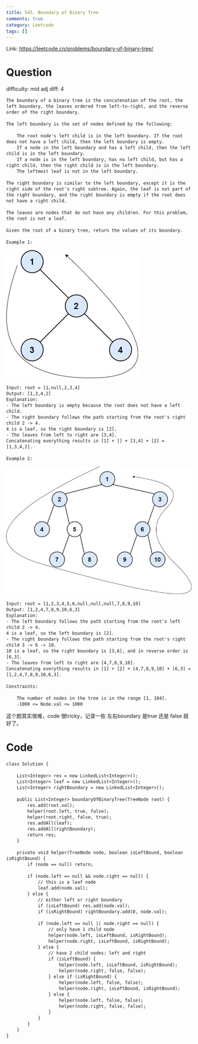 ```yaml
---
title: 545. Boundary of Binary Tree
comments: true
category: Leetcode
tags: []
---
```


Link: https://leetcode.cn/problems/boundary-of-binary-tree/

# Question

difficulty: mid
adj diff: 4

    The boundary of a binary tree is the concatenation of the root, the left boundary, the leaves ordered from left-to-right, and the reverse order of the right boundary.

    The left boundary is the set of nodes defined by the following:

        The root node's left child is in the left boundary. If the root does not have a left child, then the left boundary is empty.
        If a node in the left boundary and has a left child, then the left child is in the left boundary.
        If a node is in the left boundary, has no left child, but has a right child, then the right child is in the left boundary.
        The leftmost leaf is not in the left boundary.

    The right boundary is similar to the left boundary, except it is the right side of the root's right subtree. Again, the leaf is not part of the right boundary, and the right boundary is empty if the root does not have a right child.

    The leaves are nodes that do not have any children. For this problem, the root is not a leaf.

    Given the root of a binary tree, return the values of its boundary.

    Example 1:

![](/images/leetcode-545-1.jpg)

    Input: root = [1,null,2,3,4]
    Output: [1,3,4,2]
    Explanation:
    - The left boundary is empty because the root does not have a left child.
    - The right boundary follows the path starting from the root's right child 2 -> 4.
    4 is a leaf, so the right boundary is [2].
    - The leaves from left to right are [3,4].
    Concatenating everything results in [1] + [] + [3,4] + [2] = [1,3,4,2].

    Example 2:

![](/images/leetcode-545-2.jpg)

    Input: root = [1,2,3,4,5,6,null,null,null,7,8,9,10]
    Output: [1,2,4,7,8,9,10,6,3]
    Explanation:
    - The left boundary follows the path starting from the root's left child 2 -> 4.
    4 is a leaf, so the left boundary is [2].
    - The right boundary follows the path starting from the root's right child 3 -> 6 -> 10.
    10 is a leaf, so the right boundary is [3,6], and in reverse order is [6,3].
    - The leaves from left to right are [4,7,8,9,10].
    Concatenating everything results in [1] + [2] + [4,7,8,9,10] + [6,3] = [1,2,4,7,8,9,10,6,3].

    Constraints:

        The number of nodes in the tree is in the range [1, 104].
        -1000 <= Node.val <= 1000

这个题其实很难，code 很tricky，记录一些 左右boundary 是true 还是 false 就好了。

# Code

```
class Solution {

    List<Integer> res = new LinkedList<Integer>();
    List<Integer> leaf = new LinkedList<Integer>();
    List<Integer> rightBoundary = new LinkedList<Integer>();
    
    public List<Integer> boundaryOfBinaryTree(TreeNode root) {
        res.add(root.val);
        helper(root.left, true, false);
        helper(root.right, false, true);
        res.addAll(leaf);
        res.addAll(rightBoundary);
        return res;
    }

    private void helper(TreeNode node, boolean isLeftBound, boolean isRightBound) {
        if (node == null) return;

        if (node.left == null && node.right == null) {
            // this is a leaf node
            leaf.add(node.val);
        } else {
            // either left or right boundary
            if (isLeftBound) res.add(node.val);
            if (isRightBound) rightBoundary.add(0, node.val);
             
            if (node.left == null || node.right == null) {
                // only have 1 child node
                helper(node.left, isLeftBound, isRightBound);
                helper(node.right, isLeftBound, isRightBound);
            } else {
                // have 2 child nodes: left and right
                if (isLeftBound) {
                    helper(node.left, isLeftBound, isRightBound);
                    helper(node.right, false, false);
                } else if (isRightBound) {
                    helper(node.left, false, false);
                    helper(node.right, isLeftBound, isRightBound);
                } else {
                    helper(node.left, false, false);
                    helper(node.right, false, false);
                }
            }
        }
    }
}
```
